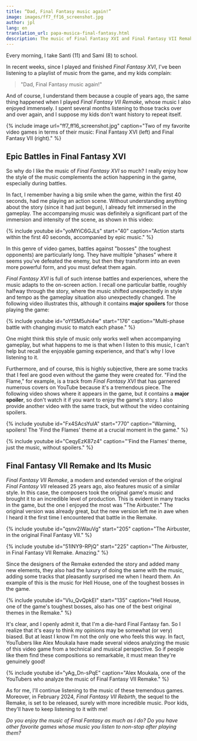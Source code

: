```yaml
---
title: “Dad, Final Fantasy music again!”
image: images/ff7_ff16_screenshot.jpg
author: jpl
lang: en
translation_url: papa-musica-final-fantasy.html
description: The music of Final Fantasy XVI and Final Fantasy VII Remake is immersive and of high quality, and it is enjoyed both inside and outside the game.
---
```


Every morning, I take Santi (11) and Sami (8) to school.

In recent weeks, since I played and finished *Final Fantasy XVI*, I've been listening to a playlist of music from the game, and my kids complain:

> "Dad, Final Fantasy music again!"

And of course, I understand them because a couple of years ago, the same thing happened when I played *Final Fantasy VII Remake*, whose music I also enjoyed immensely. I spent several months listening to those tracks over and over again, and I suppose my kids don't want history to repeat itself.

{% include image url="ff7_ff16_screenshot.jpg" caption="Two of my favorite video games in terms of their music: Final Fantasy XVI (left) and Final Fantasy VII (right)." %}

## Epic Battles in Final Fantasy XVI

So why do I like the music of *Final Fantasy XVI* so much? I really enjoy how the style of the music complements the action happening in the game, especially during battles.

In fact, I remember having a big smile when the game, within the first 40 seconds, had me playing an action scene. Without understanding anything about the story (since it had just begun), I already felt immersed in the gameplay. The accompanying music was definitely a significant part of the immersion and intensity of the scene, as shown in this video:

{% include youtube id="yoMYiC6GJLs" start="40" caption="Action starts within the first 40 seconds, accompanied by epic music." %}

In this genre of video games, battles against "bosses" (the toughest opponents) are particularly long. They have multiple "phases" where it seems you've defeated the enemy, but then they transform into an even more powerful form, and you must defeat them again.

*Final Fantasy XVI* is full of such intense battles and experiences, where the music adapts to the on-screen action. I recall one particular battle, roughly halfway through the story, where the music shifted unexpectedly in style and tempo as the gameplay situation also unexpectedly changed. The following video illustrates this, although it contains **major spoilers** for those playing the game:

{% include youtube id="oYfSM5uhi4w" start="176" caption="Multi-phase battle with changing music to match each phase." %}

One might think this style of music only works well when accompanying gameplay, but what happens to me is that when I listen to this music, I can't help but recall the enjoyable gaming experience, and that's why I love listening to it.

Furthermore, and of course, this is highly subjective, there are some tracks that I feel are good even without the game they were created for. "Find the Flame," for example, is a track from *Final Fantasy XVI* that has garnered numerous covers on YouTube because it's a tremendous piece. The following video shows where it appears in the game, but it contains a **major spoiler**, so don't watch it if you want to enjoy the game's story. I also provide another video with the same track, but without the video containing spoilers.

{% include youtube id="Fx4SAcsYulA" start="770" caption="Warning, spoilers! The 'Find the Flames' theme at a crucial moment in the game." %}

{% include youtube id="CeqyEzK87z4" caption="'Find the Flames' theme, just the music, without spoilers." %}

## Final Fantasy VII Remake and Its Music

*Final Fantasy VII Remake*, a modern and extended version of the original *Final Fantasy VII* released 25 years ago, also features music of a similar style. In this case, the composers took the original game's music and brought it to an incredible level of production. This is evident in many tracks in the game, but the one I enjoyed the most was "The Airbuster." The original version was already great, but the new version left me in awe when I heard it the first time I encountered that battle in the Remake.

{% include youtube id="qsnv2iWauVg" start="205" caption="The Airbuster, in the original Final Fantasy VII." %}

{% include youtube id="51INY9-RPjQ" start="225" caption="The Airbuster, in Final Fantasy VII Remake. Amazing." %}

Since the designers of the Remake extended the story and added many new elements, they also had the luxury of doing the same with the music, adding some tracks that pleasantly surprised me when I heard them. An example of this is the music for Hell House, one of the toughest bosses in the game.

{% include youtube id="VIu_QvQpkEI" start="135" caption="Hell House, one of the game's toughest bosses, also has one of the best original themes in the Remake." %}

It's clear, and I openly admit it, that I'm a die-hard Final Fantasy fan. So I realize that it's easy to think my opinions may be somewhat (or very) biased. But at least I know I'm not the only one who feels this way. In fact, YouTubers like Alex Moukala have made several videos analyzing the music of this video game from a technical and musical perspective. So if people like them find these compositions so remarkable, it must mean they're genuinely good!

{% include youtube id="yAg_Dn-sPqE" caption="Alex Moukala, one of the YouTubers who analyze the music of Final Fantasy VII Remake." %}

As for me, I'll continue listening to the music of these tremendous games. Moreover, in February 2024, *Final Fantasy VII Rebirth*, the sequel to the Remake, is set to be released, surely with more incredible music. Poor kids, they'll have to keep listening to it with me!

*Do you enjoy the music of Final Fantasy as much as I do? Do you have other favorite games whose music you listen to non-stop after playing them?*
